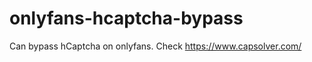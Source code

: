 # onlyfans-hcaptcha-bypass
Can bypass hCaptcha on onlyfans. Check https://www.capsolver.com/ 












































                      